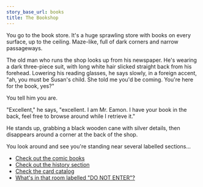 ```yaml
---
story_base_url: books
title: The Bookshop
---
```


You go to the book store. It's a huge sprawling store with books on every surface, up to the ceiling. Maze-like, full of dark corners and narrow passageways.

The old man who runs the shop looks up from his newspaper. He's wearing a dark three-piece suit, with long white hair slicked straight back from his forehead. Lowering his reading glasses, he says slowly, in a foreign accent, "ah, you must be Susan's child. She told me you'd be coming. You're here for the book, yes?"

You tell him you are.

"Excellent," he says, "excellent. I am Mr. Eamon. I have your book in the back, feel free to browse around while I retrieve it."

He stands up, grabbing a black wooden cane with silver details, then disappears around a corner at the back of the shop.

You look around and see you're standing near several labelled sections...

* [Check out the comic books](6)
* [Check out the history section](7)
* [Check the card catalog](7a)
* [What's in that room labelled "DO NOT ENTER"?](8)
